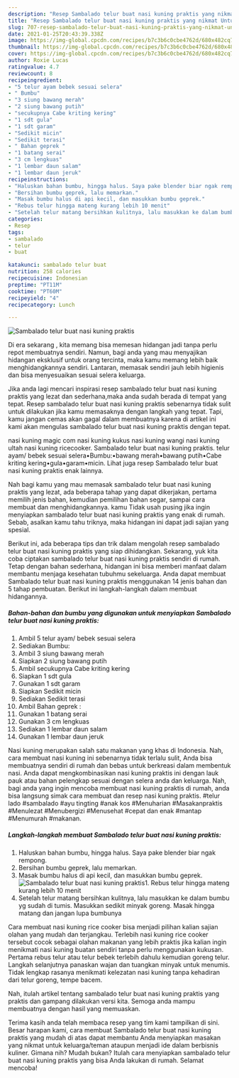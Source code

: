 ```yaml
---
description: "Resep Sambalado telur buat nasi kuning praktis yang nikmat Untuk Jualan"
title: "Resep Sambalado telur buat nasi kuning praktis yang nikmat Untuk Jualan"
slug: 707-resep-sambalado-telur-buat-nasi-kuning-praktis-yang-nikmat-untuk-jualan
date: 2021-01-25T20:43:39.338Z
image: https://img-global.cpcdn.com/recipes/b7c3b6c0cbe4762d/680x482cq70/sambalado-telur-buat-nasi-kuning-praktis-foto-resep-utama.jpg
thumbnail: https://img-global.cpcdn.com/recipes/b7c3b6c0cbe4762d/680x482cq70/sambalado-telur-buat-nasi-kuning-praktis-foto-resep-utama.jpg
cover: https://img-global.cpcdn.com/recipes/b7c3b6c0cbe4762d/680x482cq70/sambalado-telur-buat-nasi-kuning-praktis-foto-resep-utama.jpg
author: Roxie Lucas
ratingvalue: 4.7
reviewcount: 8
recipeingredient:
- "5 telur ayam bebek sesuai selera"
- " Bumbu"
- "3 siung bawang merah"
- "2 siung bawang putih"
- "secukupnya Cabe kriting kering"
- "1 sdt gula"
- "1 sdt garam"
- "Sedikit micin"
- "Sedikit terasi"
- " Bahan geprek "
- "1 batang serai"
- "3 cm lengkuas"
- "1 lembar daun salam"
- "1 lembar daun jeruk"
recipeinstructions:
- "Haluskan bahan bumbu, hingga halus. Saya pake blender biar ngak rempong."
- "Bersihan bumbu geprek, lalu memarkan."
- "Masak bumbu halus di api kecil, dan masukkan bumbu geprek."
- "Rebus telur hingga mateng kurang lebih 10 menit"
- "Setelah telur matang bersihkan kulitnya, lalu masukkan ke dalam bumbu yg sudah di tumis. Masukkan sedikit minyak goreng. Masak hingga matang dan jangan lupa bumbunya"
categories:
- Resep
tags:
- sambalado
- telur
- buat

katakunci: sambalado telur buat 
nutrition: 258 calories
recipecuisine: Indonesian
preptime: "PT11M"
cooktime: "PT60M"
recipeyield: "4"
recipecategory: Lunch

---
```



![Sambalado telur buat nasi kuning praktis](https://img-global.cpcdn.com/recipes/b7c3b6c0cbe4762d/680x482cq70/sambalado-telur-buat-nasi-kuning-praktis-foto-resep-utama.jpg)

Di era  sekarang , kita memang bisa memesan hidangan jadi tanpa perlu repot membuatnya sendiri. Namun, bagi anda yang mau menyajikan hidangan eksklusif untuk orang tercinta, maka kamu memang lebih baik menghidangkannya sendiri. Lantaran, memasak sendiri jauh lebih higienis dan bisa menyesuaikan sesuai selera keluarga.

Jika anda lagi mencari inspirasi resep sambalado telur buat nasi kuning praktis yang lezat dan sederhana,maka anda sudah berada di tempat yang tepat. Resep sambalado telur buat nasi kuning praktis  sebenarnya tidak sulit untuk dilakukan jika kamu memasaknya dengan langkah yang tepat. Tapi, kamu jangan cemas akan gagal dalam membuatnya 
karena di artikel ini kami akan mengulas sambalado telur buat nasi kuning praktis dengan tepat.  

nasi kuning magic com nasi kuning kukus nasi kuning wangi nasi kuning ultah nasi kuning ricecooker. Sambalado telur buat nasi kuning praktis. telur ayam/ bebek sesuai selera•Bumbu:•bawang merah•bawang putih•Cabe kriting kering•gula•garam•micin. Lihat juga resep Sambalado telur buat nasi kuning praktis enak lainnya.

Nah bagi kamu yang mau memasak sambalado telur buat nasi kuning praktis yang lezat, ada beberapa tahap yang dapat dikerjakan, pertama memilih jenis bahan, kemudian pemilihan bahan segar, sampai cara membuat dan menghidangkannya. kamu Tidak usah pusing jika ingin menyiapkan sambalado telur buat nasi kuning praktis yang enak di rumah. Sebab, asalkan kamu  tahu triknya, maka hidangan ini dapat jadi sajian yang spesial.

Berikut ini, ada beberapa tips dan trik dalam mengolah resep sambalado telur buat nasi kuning praktis yang siap dihidangkan. Sekarang, yuk kita coba ciptakan sambalado telur buat nasi kuning praktis sendiri di rumah. Tetap dengan bahan sederhana, hidangan ini bisa memberi manfaat dalam membantu menjaga kesehatan tubuhmu sekeluarga. Anda dapat membuat Sambalado telur buat nasi kuning praktis menggunakan 14 jenis bahan dan 5 tahap pembuatan. Berikut ini langkah-langkah dalam membuat hidangannya.

<!--inarticleads1-->

##### Bahan-bahan dan bumbu yang digunakan untuk menyiapkan Sambalado telur buat nasi kuning praktis:

1. Ambil 5 telur ayam/ bebek sesuai selera
1. Sediakan  Bumbu:
1. Ambil 3 siung bawang merah
1. Siapkan 2 siung bawang putih
1. Ambil secukupnya Cabe kriting kering
1. Siapkan 1 sdt gula
1. Gunakan 1 sdt garam
1. Siapkan Sedikit micin
1. Sediakan Sedikit terasi
1. Ambil  Bahan geprek :
1. Gunakan 1 batang serai
1. Gunakan 3 cm lengkuas
1. Sediakan 1 lembar daun salam
1. Gunakan 1 lembar daun jeruk


Nasi kuning merupakan salah satu makanan yang khas di Indonesia. Nah, cara membuat nasi kuning ini sebenarnya tidak terlalu sulit, Anda bisa membuatnya sendiri di rumah dan bebas untuk berkreasi dalam membentuk nasi. Anda dapat mengkombinasikan nasi kuning praktis ini dengan lauk pauk atau bahan pelengkap sesuai dengan selera anda dan keluarga. Nah, bagi anda yang ingin mencoba membuat nasi kuning praktis di rumah, anda bisa langsung simak cara membuat dan resep nasi kuning praktis. #telur lado #sambalado #ayu tingting #anak kos #Menuharian #Masakanpraktis #Menulezat #Menubergizi #Menusehat #cepat dan enak #mantap #Menumurah #makanan. 

<!--inarticleads2-->

##### Langkah-langkah membuat Sambalado telur buat nasi kuning praktis:

1. Haluskan bahan bumbu, hingga halus. Saya pake blender biar ngak rempong.
1. Bersihan bumbu geprek, lalu memarkan.
1. Masak bumbu halus di api kecil, dan masukkan bumbu geprek.
<img src="https://img-global.cpcdn.com/steps/633978308a80b9bf/160x128cq70/sambalado-telur-buat-nasi-kuning-praktis-langkah-memasak-3-foto.jpg" alt="Sambalado telur buat nasi kuning praktis">1. Rebus telur hingga mateng kurang lebih 10 menit
1. Setelah telur matang bersihkan kulitnya, lalu masukkan ke dalam bumbu yg sudah di tumis. Masukkan sedikit minyak goreng. Masak hingga matang dan jangan lupa bumbunya


Cara membuat nasi kuning rice cooker bisa menjadi pilihan kalian sajian olahan yang mudah dan terjangkau. Terlebih nasi kuning rice cooker tersebut cocok sebagai olahan makanan yang lebih praktis jika kalian ingin menikmati nasi kuning buatan sendiri tanpa perlu menggunakan kukusan. Pertama rebus telur atau telur bebek terlebih dahulu kemudian goreng telur. Langkah selanjutnya panaskan wajan dan tuangkan minyak untuk menumis. Tidak lengkap rasanya menikmati kelezatan nasi kuning tanpa kehadiran dari telur goreng, tempe bacem. 

Nah, itulah artikel tentang  sambalado telur buat nasi kuning praktis  yang praktis dan gampang dilakukan versi kita. Semoga anda mampu membuatnya dengan hasil yang memuaskan. 

Terima kasih anda telah membaca resep yang tim kami tampilkan di sini. Besar harapan kami, cara membuat  Sambalado telur buat nasi kuning praktis yang mudah di atas dapat membantu Anda menyiapkan masakan yang nikmat untuk keluarga/teman ataupun menjadi ide dalam berbisnis kuliner. Gimana nih? Mudah bukan? Itulah cara menyiapkan sambalado telur buat nasi kuning praktis yang bisa Anda lakukan di rumah. Selamat mencoba!

